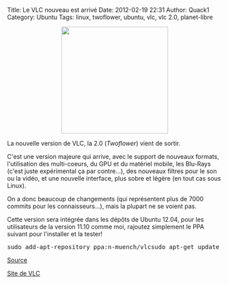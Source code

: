 Title: Le VLC nouveau est arrivé
Date: 2012-02-19 22:31
Author: Quack1
Category: Ubuntu
Tags: linux, twoflower, ubuntu, vlc, vlc 2.0, planet-libre

<div align=center><img src="static/upload/vlc.png" height="250" align=center /></div>

La nouvelle version de VLC, la 2.0 (*Twoflower*) vient de sortir.

C'est une version majeure qui arrive, avec le support de nouveaux
formats, l'utilisation des multi-coeurs, du GPU et du matériel mobile,
les Blu-Rays (c'est juste expérimental ça par contre...), des nouveaux
filtres pour le son ou la vidéo, et une nouvelle interface, plus sobre
et légère (en tout cas sous Linux).

On a donc beaucoup de changements (qui représentent plus de 7000 commits
pour les connaisseurs...), mais la plupart ne se voient pas.

Cette version sera intégrée dans les dépôts de Ubuntu 12.04, pour les
utilisateurs de la version 11.10 comme moi, rajoutez simplement le PPA
suivant pour l'installer et la tester!

<pre>
sudo add-apt-repository ppa:n-muench/vlcsudo apt-get update && sudo apt-get install vlc
</pre>

[Source][]

[Site de VLC][]

  [Source]: http://www.omgubuntu.co.uk/2012/02/how-to-install-vlc-2-0-in-ubuntu-10-04-11-10/?utm_source=feedburner&utm_medium=feed&utm_campaign=Feed%3A+d0od+%28OMG!+Ubuntu!%29 "http://www.omgubuntu.co.uk/2012/02/how-to-install-vlc-2-0-in-ubuntu-10-04-11-10/?utm_source=feedburner&utm_medium=feed&utm_campaign=Feed%3A+d0od+%28OMG!+Ubuntu!%29"
  [Site de VLC]: http://www.videolan.org/vlc/releases/2.0.0.html "http://www.videolan.org/vlc/releases/2.0.0.html"

